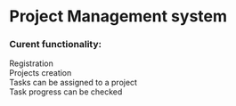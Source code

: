 # Project Management system
### Curent functionality:
Registration \
Projects creation \
Tasks can be assigned to a project \
Task progress can be checked 

